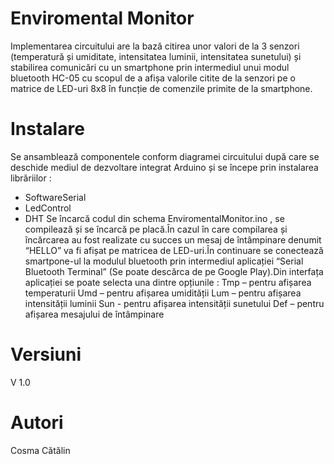 # Enviromental Monitor
Implementarea circuitului are la bază citirea unor valori de la 3 senzori (temperatură și umiditate, intensitatea luminii, intensitatea sunetului) și stabilirea comunicări cu un smartphone prin intermediul unui modul bluetooth HC-05 cu scopul de a afișa valorile citite de la senzori pe o matrice de LED-uri 8x8 în funcție de comenzile primite de la smartphone.

# Instalare
Se ansamblează componentele conform diagramei circuitului după care se deschide mediul de dezvoltare integrat Arduino și se începe prin instalarea librăriilor :
- SoftwareSerial
- LedControl
- DHT
Se încarcă codul din schema EnviromentalMonitor.ino , se compilează și se încarcă pe placă.În cazul în care compilarea și încărcarea au fost realizate cu succes un mesaj de întâmpinare denumit “HELLO” va fi afișat pe matricea de LED-uri.În continuare se conectează smartpone-ul la modulul bluetooth prin intermediul aplicației “Serial Bluetooth Terminal” (Se poate descărca de pe Google Play).Din interfața aplicației se poate selecta una dintre opțiunile : 
Tmp – pentru afișarea temperaturii
Umd – pentru afișarea umidității
Lum – pentru afișarea intensității luminii
Sun - pentru afișarea intensității sunetului
Def – pentru afișarea mesajului de întâmpinare

# Versiuni

V 1.0

# Autori

Cosma Cătălin

